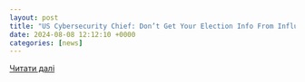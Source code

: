 ```yaml
---
layout: post
title: "US Cybersecurity Chief: Don’t Get Your Election Info From Influencers"
date: 2024-08-08 12:12:10 +0000
categories: [news]
---
```


[Читати далі](https://me.pcmag.com/en/security/25188/us-cybersecurity-chief-dont-get-your-election-info-from-influencers)
